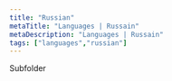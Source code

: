 ```yaml
---
title: "Russian"
metaTitle: "Languages | Russain"
metaDescription: "Languages | Russain"
tags: ["languages","russian"]
---
```


Subfolder